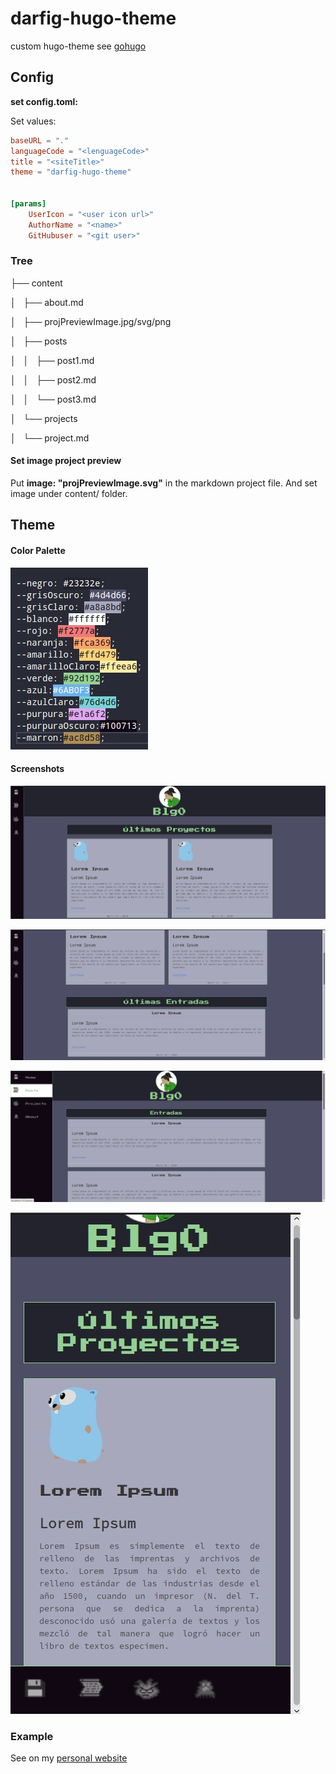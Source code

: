 # darfig-hugo-theme

custom hugo-theme see [gohugo](https://gohugo.io/)

## Config

**set config.toml:**

Set values:

```toml
baseURL = "."
languageCode = "<lenguageCode>"
title = "<siteTitle>"
theme = "darfig-hugo-theme"


[params]
    UserIcon = "<user icon url>"
    AuthorName = "<name>"
    GitHubuser = "<git user>"
```

### Tree

├── content

│   ├── about.md

│   ├── projPreviewImage.jpg/svg/png

│   ├── posts

│   │   ├── post1.md

│   │   ├── post2.md

│   │   └── post3.md

│   └── projects

│       └── project.md

#### Set image project preview 

Put **image: "projPreviewImage.svg"** in the markdown project file. And set image under content/ folder.


## Theme

#### Color Palette 

![palette](./palette.jpg)

#### Screenshots

![general](./general.jpg)

![general1](./general1.jpg)

![posts](./posts.jpg)

![small](./small.jpg)


### Example

See on my [personal website](https://darfig.github.io/)

